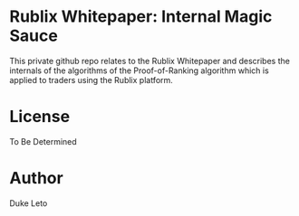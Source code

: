 # Rublix Whitepaper: Internal Magic Sauce

This private github repo relates to the Rublix Whitepaper and describes the
internals of the algorithms of the Proof-of-Ranking algorithm which is applied
to traders using the Rublix platform.

# License

To Be Determined

# Author

Duke Leto
